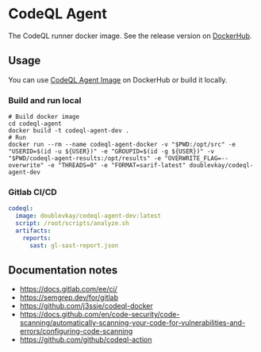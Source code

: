 # CodeQL Agent

The CodeQL runner docker image. See the release version on [DockerHub](https://hub.docker.com/repository/docker/doublevkay/codeql-agent-dev).

## Usage
You can use [CodeQL Agent Image](https://hub.docker.com/repository/docker/doublevkay/codeql-agent-dev) on DockerHub or build it locally.
### Build and run local
```
# Build docker image
cd codeql-agent
docker build -t codeql-agent-dev .
# Run
docker run --rm --name codeql-agent-docker -v "$PWD:/opt/src" -e "USERID=$(id -u ${USER})" -e "GROUPID=$(id -g ${USER})" -v "$PWD/codeql-agent-results:/opt/results" -e "OVERWRITE_FLAG=--overwrite" -e "THREADS=0" -e "FORMAT=sarif-latest" doublevkay/codeql-agent-dev
```

### Gitlab CI/CD
```yml
codeql:
  image: doublevkay/codeql-agent-dev:latest
  script: /root/scripts/analyze.sh
  artifacts:
    reports:
      sast: gl-sast-report.json
```

## Documentation notes
- https://docs.gitlab.com/ee/ci/
- https://semgrep.dev/for/gitlab
- https://github.com/j3ssie/codeql-docker
- https://docs.github.com/en/code-security/code-scanning/automatically-scanning-your-code-for-vulnerabilities-and-errors/configuring-code-scanning
- https://github.com/github/codeql-action